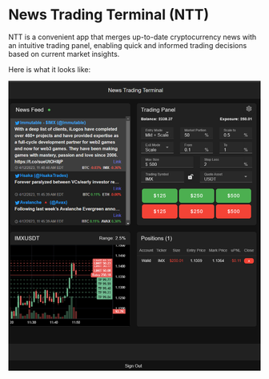 # News Trading Terminal (NTT)

NTT is a convenient app that merges up-to-date cryptocurrency news with an intuitive trading panel, enabling quick and informed trading decisions based on current market insights.

Here is what it looks like:

![Alt text for the image](public/ntt-screenshot.png)

